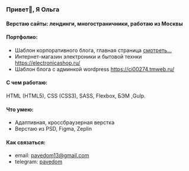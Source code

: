 ### Привет👋, Я Ольга

#### Верстаю сайты: лендинги, многостраничники, работаю из Москвы

#### Портфолио:
- Шаблон корпоративного блога, главная страница [смотреть...](https://olga-evdokimova.github.io/blog-company-01/)
- Интернет-магазин электроники и бытовой технки https://electronicashop.ru/
- Шаблон блога с админкой wordpress https://ci00274.tmweb.ru/
#### С чем работаю:
HTML (HTML5), CSS (CSS3), SASS, Flexbox, БЭМ ,Gulp.
#### Что умею:
- Адаптивная, кроссбраузерная верстка
- Верстаю из PSD, Figma, Zeplin
#### Как связаться:
- email: pavedom13@gmail.com
- telegram: [pavedom](https:///t.me/pavedom)



